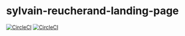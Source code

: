 # sylvain-reucherand-landing-page

[![CircleCI](https://circleci.com/gh/sreucherand/sylvain-reucherand-landing-page/tree/develop.svg?style=svg&circle-token=c661b72c625fea705642a26283d0a7cf6779b2c8)](https://circleci.com/gh/sreucherand/sylvain-reucherand-landing-page/tree/develop)
[![CircleCI](https://circleci.com/gh/sreucherand/sylvain-reucherand-landing-page/tree/master.svg?style=svg&circle-token=c661b72c625fea705642a26283d0a7cf6779b2c8)](https://circleci.com/gh/sreucherand/sylvain-reucherand-landing-page/tree/master)

